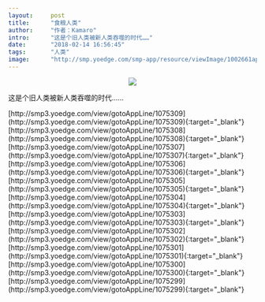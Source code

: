 ```yaml
---
layout:     post
title:      "食粮人类"
author:     "作者：Kamaro"
intro:      "这是个旧人类被新人类吞噬的时代……"
date:       "2018-02-14 16:56:45"
tags:       "人类"
image:      "http://smp.yoedge.com/smp-app/resource/viewImage/1002661appline.png"
---
```

<div style="text-align: center">
<p><img src="http://smp.yoedge.com/smp-app/resource/viewImage/1002661appline.png"/></p>
</div>
<p class="post-meta">
<span>这是个旧人类被新人类吞噬的时代……</span>
</p>
[http://smp3.yoedge.com/view/gotoAppLine/1075309](http://smp3.yoedge.com/view/gotoAppLine/1075309){:target="_blank"}
[http://smp3.yoedge.com/view/gotoAppLine/1075308](http://smp3.yoedge.com/view/gotoAppLine/1075308){:target="_blank"}
[http://smp3.yoedge.com/view/gotoAppLine/1075307](http://smp3.yoedge.com/view/gotoAppLine/1075307){:target="_blank"}
[http://smp3.yoedge.com/view/gotoAppLine/1075306](http://smp3.yoedge.com/view/gotoAppLine/1075306){:target="_blank"}
[http://smp3.yoedge.com/view/gotoAppLine/1075305](http://smp3.yoedge.com/view/gotoAppLine/1075305){:target="_blank"}
[http://smp3.yoedge.com/view/gotoAppLine/1075304](http://smp3.yoedge.com/view/gotoAppLine/1075304){:target="_blank"}
[http://smp3.yoedge.com/view/gotoAppLine/1075303](http://smp3.yoedge.com/view/gotoAppLine/1075303){:target="_blank"}
[http://smp3.yoedge.com/view/gotoAppLine/1075302](http://smp3.yoedge.com/view/gotoAppLine/1075302){:target="_blank"}
[http://smp3.yoedge.com/view/gotoAppLine/1075301](http://smp3.yoedge.com/view/gotoAppLine/1075301){:target="_blank"}
[http://smp3.yoedge.com/view/gotoAppLine/1075300](http://smp3.yoedge.com/view/gotoAppLine/1075300){:target="_blank"}
[http://smp3.yoedge.com/view/gotoAppLine/1075299](http://smp3.yoedge.com/view/gotoAppLine/1075299){:target="_blank"}


